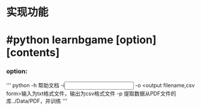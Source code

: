 # 实现功能
# #python learnbgame [option] [contents]
###   option:
''' python
            -h 帮助文档
            -i<input text files> -o <output filename,csv form>输入为txt格式文件，输出为csv格式文件
            -p 提取数据从PDF文件的库../Data/PDF，并训练 
'''
